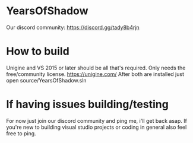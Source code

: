 # YearsOfShadow
Our discord community: https://discord.gg/tady8b4rjn

# How to build
Unigine and VS 2015 or later should be all that's required.
Only needs the free/community license.
https://unigine.com/
After both are installed just open source/YearsOfShadow.sln

# If having issues building/testing
For now just join our discord community and ping me, i'll get back asap.
If you're new to building visual studio projects or coding in general also feel free to ping.

